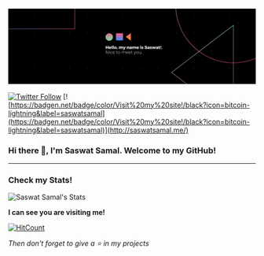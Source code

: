 [![Saswat Samal](https://github.com/saswatsamal/saswatsamal/blob/master/assets/saswatsamal.py.png)](http://saswatsamal.me)


[![Twitter Follow](https://badgen.net/twitter/follow/TweetSaswat)](https://twitter.com/TweetSaswat)
[![https://badgen.net/badge/color/Visit%20my%20site!/black?icon=bitcoin-lightning&label=saswatsamal](https://badgen.net/badge/color/Visit%20my%20site!/black?icon=bitcoin-lightning&label=saswatsamal)](http://saswatsamal.me/)
### Hi there 👋, I'm Saswat Samal. Welcome to my GitHub!

---
### Check my Stats!
![Saswat Samal's Stats](https://github-readme-stats.vercel.app/api?username=saswatsamal&show_icons=true&theme=dark)

**I can see you are visiting me!**

[![HitCount](http://hits.dwyl.com/saswatsamal/saswatsamal.svg)](http://hits.dwyl.com/saswatsamal/saswatsamal)

*Then don't forget to give a ⭐ in my projects*

<!--
**saswatsamal/saswatsamal** is a ✨ _special_ ✨ repository because its `README.md` (this file) appears on your GitHub profile.

Here are some ideas to get you started:

- 🔭 I’m currently working on ...
- 🌱 I’m currently learning ...
- 👯 I’m looking to collaborate on ...
- 🤔 I’m looking for help with ...
- 💬 Ask me about ...
- 📫 How to reach me: ...
- 😄 Pronouns: ...
- ⚡ Fun fact: ...
-->
